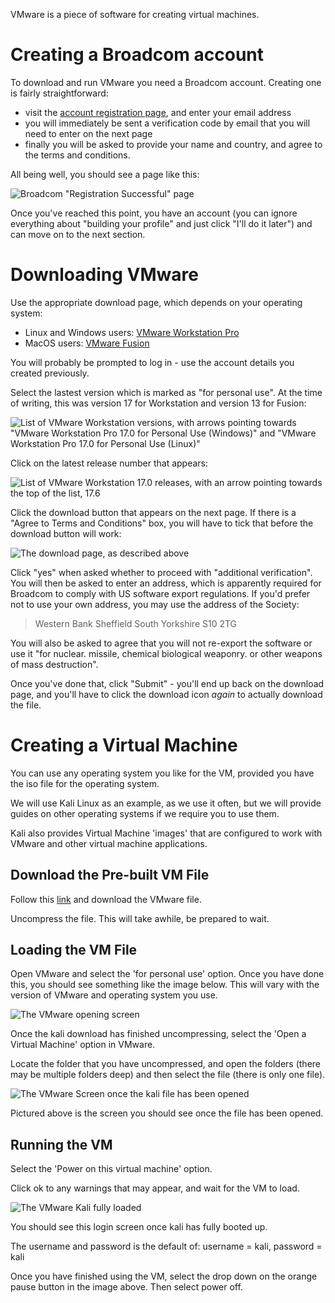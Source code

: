 VMware is a piece of software for creating virtual machines.

# Creating a Broadcom account

To download and run VMware you need a Broadcom account. Creating one is fairly straightforward:

- visit the [account registration page](https://profile.broadcom.com/web/registration), and enter your email address
- you will immediately be sent a verification code by email that you will need to enter on the next page
- finally you will be asked to provide your name and country, and agree to the terms and conditions.

All being well, you should see a page like this:

![Broadcom "Registration Successful" page](../vmw_successful-registration.png)

Once you've reached this point, you have an account (you can ignore everything about "building your profile" and just click "I'll do it later") and can move on to the next section.

# Downloading VMware

Use the appropriate download page, which depends on your operating system:

- Linux and Windows users: [VMware Workstation Pro](https://support.broadcom.com/group/ecx/productdownloads?subfamily=VMware+Workstation+Pro)
- MacOS users: [VMware Fusion](https://support.broadcom.com/group/ecx/productdownloads?subfamily=VMware+Fusion)

You will probably be prompted to log in - use the account details you created previously.

Select the lastest version which is marked as "for personal use". At the time of writing, this was version 17 for Workstation and version 13 for Fusion:

![List of VMware Workstation versions, with arrows pointing towards "VMware Workstation Pro 17.0 for Personal Use (Windows)" and "VMware Workstation Pro 17.0 for Personal Use (Linux)"](../vmw_version-list.png)

Click on the latest release number that appears:

![List of VMware Workstation 17.0 releases, with an arrow pointing towards the top of the list, 17.6](../vmw_successful-registration.png)

Click the download button that appears on the next page. If there is a "Agree to Terms and Conditions" box, you will have to tick that before the download button will work:

![The download page, as described above](../vmw_download-page.png)

Click "yes" when asked whether to proceed with "additional verification". You will then be asked to enter an address, which is apparently required for Broadcom to comply with US software export regulations. If you'd prefer not to use your own address, you may use the address of the Society:

> Western Bank
> Sheffield
> South Yorkshire
> S10 2TG

You will also be asked to agree that you will not re-export the software or use it "for nuclear. missile, chemical biological weaponry. or other weapons of mass destruction".

Once you've done that, click "Submit" - you'll end up back on the download page, and you'll have to click the download icon _again_ to actually download the file.

# Creating a Virtual Machine
You can use any operating system you like for the VM, provided you have the iso file for the operating system.

We will use Kali Linux as an example, as we use it often, but we will provide guides on other operating systems if we require you to use them.

Kali also provides Virtual Machine 'images' that are configured to work with VMware and other virtual machine applications.

## Download the Pre-built VM File
Follow this [link](https://www.kali.org/get-kali/#kali-virtual-machines) and download the VMware file. 

Uncompress the file. This will take awhile, be prepared to wait.


## Loading the VM File
Open VMware and select the 'for personal use' option. Once you have done this, you should see something like the image below. This  will vary with the version of VMware and operating system you use.

![The VMware opening screen](../VMware-opening-screen.png)

Once the kali download has finished uncompressing, select the 'Open a Virtual Machine' option in VMware.

Locate the folder that you have uncompressed, and open the folders (there may be multiple folders deep) and then select the file (there is only one file). 

![The VMware Screen once the kali file has been opened](../virtual-kali-loaded.png)

Pictured above is the screen you should see once the file has been opened. 

## Running the VM

Select the 'Power on this virtual machine' option.

Click ok to any warnings that may appear, and wait for the VM to load.

![The VMware Kali fully loaded](../kali-vm-running.png)

You should see this login screen once kali has fully booted up.

The username and password is the default of: username = kali, password = kali

Once you have finished using the VM, select the drop down on the orange pause button in the image above.
Then select power off.

